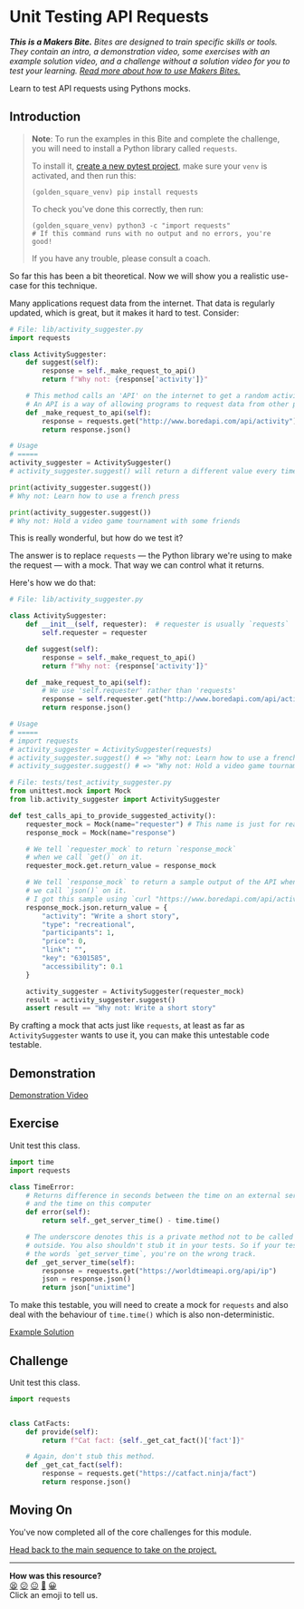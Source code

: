# Unit Testing API Requests

_**This is a Makers Bite.** Bites are designed to train specific skills or
tools. They contain an intro, a demonstration video, some exercises with an
example solution video, and a challenge without a solution video for you to test
your learning. [Read more about how to use Makers
Bites.](https://github.com/makersacademy/course/blob/main/labels/bites.md)_

Learn to test API requests using Pythons mocks. 

## Introduction

> **Note**: To run the examples in this Bite and complete the challenge, you
> will need to install a Python library called `requests`.
> 
> To install it, [create a new pytest
> project](../pills/setting_up_a_pytest_project.md), make sure your `venv` is activated, and then run this:
> 
> ```shell
> (golden_square_venv) pip install requests
> ```
> 
> To check you've done this correctly, then run:
> 
> ```shell
> (golden_square_venv) python3 -c "import requests"
> # If this command runs with no output and no errors, you're good!
> ```
> 
> If you have any trouble, please consult a coach.

So far this has been a bit theoretical. Now we will show you a realistic
use-case for this technique.

Many applications request data from the internet. That data is regularly
updated, which is great, but it makes it hard to test. Consider:

```python
# File: lib/activity_suggester.py
import requests

class ActivitySuggester:
    def suggest(self):
        response = self._make_request_to_api()
        return f"Why not: {response['activity']}"

    # This method calls an 'API' on the internet to get a random activity.
    # An API is a way of allowing programs to request data from other programs.
    def _make_request_to_api(self):
        response = requests.get("http://www.boredapi.com/api/activity")
        return response.json()

# Usage
# =====
activity_suggester = ActivitySuggester()
# activity_suggester.suggest() will return a different value every time

print(activity_suggester.suggest())
# Why not: Learn how to use a french press

print(activity_suggester.suggest())
# Why not: Hold a video game tournament with some friends
```

This is really wonderful, but how do we test it?

The answer is to replace `requests` — the Python library we're using to make the
request — with a mock. That way we can control what it returns.

Here's how we do that:

```python
# File: lib/activity_suggester.py

class ActivitySuggester:
    def __init__(self, requester):  # requester is usually `requests`
        self.requester = requester

    def suggest(self):
        response = self._make_request_to_api()
        return f"Why not: {response['activity']}"

    def _make_request_to_api(self):
        # We use 'self.requester' rather than 'requests'
        response = self.requester.get("http://www.boredapi.com/api/activity")
        return response.json()

# Usage
# =====
# import requests
# activity_suggester = ActivitySuggester(requests)
# activity_suggester.suggest() # => "Why not: Learn how to use a french press"
# activity_suggester.suggest() # => "Why not: Hold a video game tournament with some friends"
```

```python
# File: tests/test_activity_suggester.py
from unittest.mock import Mock
from lib.activity_suggester import ActivitySuggester

def test_calls_api_to_provide_suggested_activity():
    requester_mock = Mock(name="requester") # This name is just for readability
    response_mock = Mock(name="response")

    # We tell `requester_mock` to return `response_mock` 
    # when we call `get()` on it.
    requester_mock.get.return_value = response_mock

    # We tell `response_mock` to return a sample output of the API when
    # we call `json()` on it.
    # I got this sample using `curl "https://www.boredapi.com/api/activity"`.
    response_mock.json.return_value = {
        "activity": "Write a short story",
        "type": "recreational",
        "participants": 1,
        "price": 0,
        "link": "",
        "key": "6301585",
        "accessibility": 0.1
    }

    activity_suggester = ActivitySuggester(requester_mock)
    result = activity_suggester.suggest()
    assert result == "Why not: Write a short story"
```

By crafting a mock that acts just like `requests`, at least as far as
`ActivitySuggester` wants to use it, you can make this untestable code testable.

## Demonstration

[Demonstration Video](https://youtu.be/LgWgIzbOBxg?t=5256s)

## Exercise

Unit test this class.

```python
import time
import requests

class TimeError:
    # Returns difference in seconds between the time on an external server
    # and the time on this computer
    def error(self):
        return self._get_server_time() - time.time()

    # The underscore denotes this is a private method not to be called from the
    # outside. You also shouldn't stub it in your tests. So if your tests contain
    # the words `get_server_time`, you're on the wrong track.
    def _get_server_time(self):
        response = requests.get("https://worldtimeapi.org/api/ip")
        json = response.json()
        return json["unixtime"]

```

To make this testable, you will need to create a mock for `requests` and also
deal with the behaviour of `time.time()` which is also non-deterministic.

[Example Solution](https://youtu.be/LgWgIzbOBxg?t=6395s)

<!-- OMITTED -->

## Challenge

Unit test this class.

```python
import requests


class CatFacts:
    def provide(self):
        return f"Cat fact: {self._get_cat_fact()['fact']}"

    # Again, don't stub this method.
    def _get_cat_fact(self):
        response = requests.get("https://catfact.ninja/fact")
        return response.json()
```

## Moving On

You've now completed all of the core challenges for this module.

[Head back to the main sequence to take on the project.](../README.md)


<!-- BEGIN GENERATED SECTION DO NOT EDIT -->

---

**How was this resource?**  
[😫](https://airtable.com/shrUJ3t7KLMqVRFKR?prefill_Repository=makersacademy%2Fgolden-square-in-python&prefill_File=mocking_bites%2F04_unit_testing_api_requests_bite.md&prefill_Sentiment=😫) [😕](https://airtable.com/shrUJ3t7KLMqVRFKR?prefill_Repository=makersacademy%2Fgolden-square-in-python&prefill_File=mocking_bites%2F04_unit_testing_api_requests_bite.md&prefill_Sentiment=😕) [😐](https://airtable.com/shrUJ3t7KLMqVRFKR?prefill_Repository=makersacademy%2Fgolden-square-in-python&prefill_File=mocking_bites%2F04_unit_testing_api_requests_bite.md&prefill_Sentiment=😐) [🙂](https://airtable.com/shrUJ3t7KLMqVRFKR?prefill_Repository=makersacademy%2Fgolden-square-in-python&prefill_File=mocking_bites%2F04_unit_testing_api_requests_bite.md&prefill_Sentiment=🙂) [😀](https://airtable.com/shrUJ3t7KLMqVRFKR?prefill_Repository=makersacademy%2Fgolden-square-in-python&prefill_File=mocking_bites%2F04_unit_testing_api_requests_bite.md&prefill_Sentiment=😀)  
Click an emoji to tell us.

<!-- END GENERATED SECTION DO NOT EDIT -->
